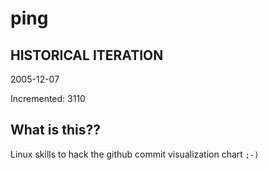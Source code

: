 # ping

## HISTORICAL ITERATION
2005-12-07

Incremented: 3110

## What is this?? 
Linux skills to hack the github commit visualization chart `;-)`
